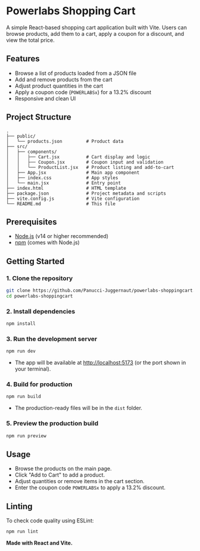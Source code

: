 # Powerlabs Shopping Cart

A simple React-based shopping cart application built with Vite. Users can browse products, add them to a cart, apply a coupon for a discount, and view the total price.

## Features

- Browse a list of products loaded from a JSON file
- Add and remove products from the cart
- Adjust product quantities in the cart
- Apply a coupon code (`POWERLABSx`) for a 13.2% discount
- Responsive and clean UI

## Project Structure

```
.
├── public/
│   └── products.json         # Product data
├── src/
│   ├── components/
│   │   ├── Cart.jsx          # Cart display and logic
│   │   ├── Coupon.jsx        # Coupon input and validation
│   │   └── ProductList.jsx   # Product listing and add-to-cart
│   ├── App.jsx               # Main app component
│   ├── index.css             # App styles
│   └── main.jsx              # Entry point
├── index.html                # HTML template
├── package.json              # Project metadata and scripts
├── vite.config.js            # Vite configuration
└── README.md                 # This file
```

## Prerequisites

- [Node.js](https://nodejs.org/) (v14 or higher recommended)
- [npm](https://www.npmjs.com/) (comes with Node.js)

## Getting Started

### 1. Clone the repository

```sh
git clone https://github.com/Panucci-Juggernaut/powerlabs-shoppingcart.git
cd powerlabs-shoppingcart
```

### 2. Install dependencies

```sh
npm install
```

### 3. Run the development server

```sh
npm run dev
```

- The app will be available at [http://localhost:5173](http://localhost:5173) (or the port shown in your terminal).

### 4. Build for production

```sh
npm run build
```

- The production-ready files will be in the `dist` folder.

### 5. Preview the production build

```sh
npm run preview
```

## Usage

- Browse the products on the main page.
- Click "Add to Cart" to add a product.
- Adjust quantities or remove items in the cart section.
- Enter the coupon code `POWERLABSx` to apply a 13.2% discount.

## Linting

To check code quality using ESLint:

```sh
npm run lint
```


**Made with React and Vite.**